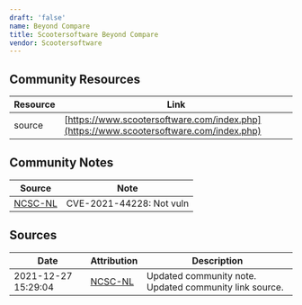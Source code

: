 ```yaml
---
draft: 'false'
name: Beyond Compare
title: Scootersoftware Beyond Compare
vendor: Scootersoftware
---
```



## Community Resources
| Resource | Link |
| --- | --- |
| source | [https://www.scootersoftware.com/index.php](https://www.scootersoftware.com/index.php) |

## Community Notes
| Source | Note |
| --- | --- |
| [NCSC-NL](https://github.com/NCSC-NL/log4shell/blob/main/software/README.md) | CVE-2021-44228: Not vuln </ul> |

## Sources
| Date | Attribution | Description |
| --- | --- | --- |
| 2021-12-27 15:29:04 | [NCSC-NL](https://github.com/NCSC-NL/log4shell/blob/main/software/README.md) | Updated community note. Updated community link source.  |
